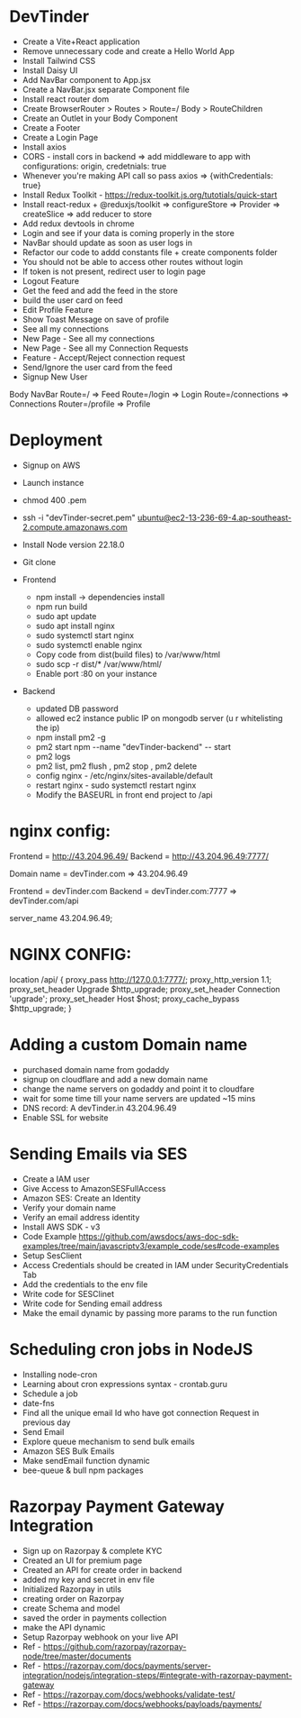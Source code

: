 # DevTinder

- Create a Vite+React application
- Remove unnecessary code and create a Hello World App
- Install Tailwind CSS
- Install Daisy UI
- Add NavBar component to App.jsx
- Create a NavBar.jsx separate Component file
- Install react router dom
- Create BrowserRouter > Routes > Route=/ Body > RouteChildren
- Create an Outlet in your Body Component
- Create a Footer
- Create a Login Page
- Install axios
- CORS - install cors in backend => add middleware to app with configurations: origin, credetnials: true
- Whenever you're making API call so pass axios => {withCredentials: true}
- Install Redux Toolkit - https://redux-toolkit.js.org/tutotials/quick-start
- Install react-redux + @reduxjs/toolkit => configureStore => Provider => createSlice => add reducer to store
- Add redux devtools in chrome
- Login and see if your data is coming properly in the store
- NavBar should update as soon as user logs in
- Refactor our code to addd constants file + create components folder
- You should not be able to access other routes without login
- If token is not present, redirect user to login page
- Logout Feature
- Get the feed and add the feed in the store
- build the user card on feed
- Edit Profile Feature
- Show Toast Message on save of profile
- See all my connections
- New Page - See all my connections
- New Page - See all my Connection Requests
- Feature - Accept/Reject connection request
- Send/Ignore the user card from the feed
- Signup New User

Body
NavBar
Route=/ => Feed
Route=/login => Login
Route=/connections => Connections
Router=/profile => Profile

# Deployment

- Signup on AWS
- Launch instance
- chmod 400 <secret>.pem
- ssh -i "devTinder-secret.pem" ubuntu@ec2-13-236-69-4.ap-southeast-2.compute.amazonaws.com
- Install Node version 22.18.0
- Git clone
- Frontend

  - npm install -> dependencies install
  - npm run build
  - sudo apt update
  - sudo apt install nginx
  - sudo systemctl start nginx
  - sudo systemctl enable nginx
  - Copy code from dist(build files) to /var/www/html
  - sudo scp -r dist/\* /var/www/html/
  - Enable port :80 on your instance

- Backend
  - updated DB password
  - allowed ec2 instance public IP on mongodb server (u r whitelisting the ip)
  - npm install pm2 -g
  - pm2 start npm --name "devTinder-backend" -- start
  - pm2 logs
  - pm2 list, pm2 flush <name> , pm2 stop <name> , pm2 delete <name>
  - config nginx - /etc/nginx/sites-available/default
  - restart nginx - sudo systemctl restart nginx
  - Modify the BASEURL in front end project to /api

# nginx config:

Frontend = http://43.204.96.49/
Backend = http://43.204.96.49:7777/

Domain name = devTinder.com => 43.204.96.49

Frontend = devTinder.com
Backend = devTinder.com:7777 => devTinder.com/api

server_name 43.204.96.49;

# NGINX CONFIG:

location /api/ {
proxy_pass http://127.0.0.1:7777/;
proxy_http_version 1.1;
proxy_set_header Upgrade $http_upgrade;
proxy_set_header Connection 'upgrade';
proxy_set_header Host $host;
proxy_cache_bypass $http_upgrade;
}

# Adding a custom Domain name

- purchased domain name from godaddy
- signup on cloudflare and add a new domain name
- change the name servers on godaddy and point it to cloudfare
- wait for some time till your name servers are updated ~15 mins
- DNS record: A devTinder.in 43.204.96.49
- Enable SSL for website

# Sending Emails via SES

- Create a IAM user
- Give Access to AmazonSESFullAccess
- Amazon SES: Create an Identity
- Verify your domain name
- Verify an email address identity
- Install AWS SDK - v3
- Code Example https://github.com/awsdocs/aws-doc-sdk-examples/tree/main/javascriptv3/example_code/ses#code-examples
- Setup SesClient
- Access Credentials should be created in IAM under SecurityCredentials Tab
- Add the credentials to the env file
- Write code for SESClinet
- Write code for Sending email address
- Make the email dynamic by passing more params to the run function

# Scheduling cron jobs in NodeJS

- Installing node-cron
- Learning about cron expressions syntax - crontab.guru
- Schedule a job
- date-fns
- Find all the unique email Id who have got connection Request in previous day
- Send Email
- Explore queue mechanism to send bulk emails
- Amazon SES Bulk Emails
- Make sendEmail function dynamic
- bee-queue & bull npm packages

# Razorpay Payment Gateway Integration

- Sign up on Razorpay & complete KYC
- Created an UI for premium page
- Created an API for create order in backend
- added my key and secret in env file
- Initialized Razorpay in utils
- creating order on Razorpay
- create Schema and model
- saved the order in payments collection
- make the API dynamic
- Setup Razorpay webhook on your live API
- Ref - https://github.com/razorpay/razorpay-node/tree/master/documents
- Ref - https://razorpay.com/docs/payments/server-integration/nodejs/integration-steps/#integrate-with-razorpay-payment-gateway
- Ref - https://razorpay.com/docs/webhooks/validate-test/
- Ref - https://razorpay.com/docs/webhooks/payloads/payments/

